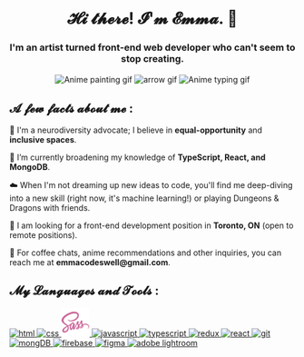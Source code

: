 <h1 align="center">𝓗𝓲 𝓽𝓱𝓮𝓻𝓮! 𝓘'𝓶 𝓔𝓶𝓶𝓪. 💛</h1>
<h3 align="center">I'm an artist turned front-end web developer who can't seem to stop creating. </h3>

<div align="center">
  <img align="center" height=155px width=279px alt="Anime painting gif" src="https://github.com/emmacodeswell/emmacodeswell/assets/123122266/1562947d-73fa-4ef7-ba04-da2bee5f909c">
    <img align="center" alt="arrow gif" height="90px" width="90px" src="https://github.com/emmacodeswell/emmacodeswell/assets/123122266/7121fd73-0dc5-4440-8996-39eb9690f8dd"/>
  <img align="center" height=155px width=279px alt="Anime typing gif" src="https://github.com/emmacodeswell/emmacodeswell/assets/123122266/931687c4-3d0f-4f43-b4a0-a787d19f695d">
</div>

<h2 align="left">𝓐 𝓯𝓮𝔀 𝓯𝓪𝓬𝓽𝓼 𝓪𝓫𝓸𝓾𝓽 𝓶𝓮 :</h2>
<p align="left">



  🌈 I'm a neurodiversity advocate; I believe in <strong>equal-opportunity</strong> and <strong>inclusive spaces</strong>.
</p>
<p align="left">
  🌱 I’m currently broadening my knowledge of <strong>TypeScript, React, and MongoDB</strong>.
</p>
<p align="left">
  ☁️ When I'm not dreaming up new ideas to code, you'll find me deep-diving into a new skill (right now, it's machine learning!) or playing Dungeons & Dragons with friends.
</p>
<p align="left">
  👀 I am looking for a front-end development position in <strong>Toronto, ON</strong> (open to remote positions).  
</p>
💛 For coffee chats, anime recommendations and other inquiries, you can reach me at <strong>emmacodeswell@gmail.com</strong>.

<h2 align="left">𝓜𝔂 𝓛𝓪𝓷𝓰𝓾𝓪𝓰𝓮𝓼 𝓪𝓷𝓭 𝓣𝓸𝓸𝓵𝓼 :</h2>
<div align="left">
  <a href="https://www.w3.org/html/" target="_blank" rel="noreferrer"> 
    <img src="https://cdn.jsdelivr.net/gh/devicons/devicon/icons/html5/html5-plain.svg" alt="html" width="50" height="50" /> 
  </a>
  <a href="https://www.w3schools.com/css/" target="_blank" rel="noreferrer"> 
    <img src="https://cdn.jsdelivr.net/gh/devicons/devicon/icons/css3/css3-plain.svg" alt="css" width="50" height="50" /> 
  </a>
  <a href="https://sass-lang.com/" target="_blank" rel="noreferrer"> 
    <img src="https://raw.githubusercontent.com/devicons/devicon/master/icons/sass/sass-original.svg" alt="sass" width="50" height="50" /> 
  </a>
  <a href="https://developer.mozilla.org/en-US/docs/Web/JavaScript" target="_blank" rel="noreferrer"> 
      <img src="https://cdn.jsdelivr.net/gh/devicons/devicon/icons/javascript/javascript-plain.svg" alt="javascript" width="50" height="50" /> 
  </a> 
  <a href="https://www.typescriptlang.org/" target="_blank" rel="noreferrer"> 
      <img src= "https://cdn.jsdelivr.net/gh/devicons/devicon/icons/typescript/typescript-plain.svg" alt="typescript" width="50" height="50" /> 
  </a> 
  <a href="https://redux.js.org/" target="_blank" rel="noreferrer">
    <img src="https://cdn.jsdelivr.net/gh/devicons/devicon/icons/redux/redux-original.svg" alt="redux" width="50" height="50" /> 
  </a>
  <a href="https://reactjs.org/" target="_blank" rel="noreferrer">
    <img src="https://cdn.jsdelivr.net/gh/devicons/devicon/icons/react/react-original.svg"" alt="react" width="50" height="50" /> 
  </a>
  <a href="https://git-scm.com/" target="_blank" rel="noreferrer"> 
    <img src="https://cdn.jsdelivr.net/gh/devicons/devicon/icons/git/git-plain.svg" alt="git" width="50" height="50" /> 
  </a>
  <a href="https://www.mongodb.com/" target="_blank" rel="noreferrer"> 
    <img src="https://cdn.jsdelivr.net/gh/devicons/devicon/icons/mongodb/mongodb-original.svg" alt="mongDB" height="50" width="50"/>
  </a>
  <a href="https://firebase.google.com/" target="_blank" rel="noreferrer"> 
    <img src="https://www.vectorlogo.zone/logos/firebase/firebase-icon.svg" alt="firebase" width="50" height="50" />     
  </a>
  <a href="https://www.figma.com/" target="_blank" rel="noreferrer"> 
    <img src="https://cdn.jsdelivr.net/gh/devicons/devicon/icons/figma/figma-original.svg" alt="figma" width="50 height="50" /> 
  </a>
  <a href="https://lightroom.adobe.com/" target="_blank" rel="noreferrer" >
    <img src="https://upload.wikimedia.org/wikipedia/commons/thumb/b/b6/Adobe_Photoshop_Lightroom_CC_logo.svg/246px-Adobe_Photoshop_Lightroom_CC_logo.svg.png" alt="adobe lightroom" width="50" height="50" />
  </a>
</div>
